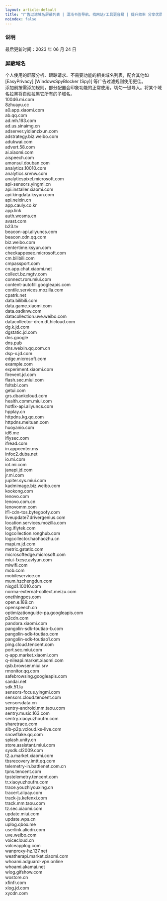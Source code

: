 ```yaml
---
layout: article-default
title: "广告过滤域名屏蔽列表 | 混沌书签导航，找网站/工具更容易 | 提升效率 分享优质信息 资源收藏"
noindex: false
---
```


<article>
    <h3>说明</h3>
        最后更新时间：2023 年 06 月 24 日
    <h3>屏蔽域名</h3>
        个人使用的屏蔽分析、跟踪请求、不需要功能的相关域名列表，配合其他如 [EasyPrivacy] [WindowsSpyBlocker (Spy)] 等广告过滤规则使用更佳。
        <br>添加前按需添加规则，部分配置会印象功能的正常使用，切勿一键导入。将某个域名拉黑将自动拉黑它所有的子域名。
        <br>10046.mi.com
        <br>8zhuayu.cc
        <br>a0.app.xiaomi.com
        <br>ab.qq.com
        <br>ad.mh.163.com
        <br>ad.us.sinaimg.cn
        <br>adserver.yidianzixun.com
        <br>adstrategy.biz.weibo.com
        <br>adukwai.com
        <br>advert.58.com
        <br>ai.xiaomi.com
        <br>aispeech.com
        <br>amonsul.douban.com
        <br>analytics.10010.com
        <br>analytics.srvnw.com
        <br>analyticspixel.microsoft.com
        <br>api-sensors.yingmi.cn
        <br>api.installer.xiaomi.com
        <br>api.kingdata.ksyun.com
        <br>api.neixin.cn
        <br>app.cauly.co.kr
        <br>app.link
        <br>auth.wosms.cn
        <br>avast.com
        <br>b23.tv
        <br>beacon-api.aliyuncs.com
        <br>beacon.cdn.qq.com
        <br>biz.weibo.com
        <br>centertime.ksyun.com
        <br>checkappexec.microsoft.com
        <br>cm.bilibili.com
        <br>cmpassport.com
        <br>cn.app.chat.xiaomi.net
        <br>collect.bz.mgtv.com
        <br>connect.rom.miui.com
        <br>content-autofill.googleapis.com
        <br>contile.services.mozilla.com
        <br>cpatrk.net
        <br>data.bilibili.com
        <br>data.game.xiaomi.com
        <br>data.osdknw.com
        <br>datacollection.uve.weibo.com
        <br>datacollector-drcn.dt.hicloud.com
        <br>dg.k.jd.com
        <br>dgstatic.jd.com
        <br>dns.google
        <br>dns.pub
        <br>dns.weixin.qq.com.cn
        <br>dsp-x.jd.com
        <br>edge.microsoft.com
        <br>example.com
        <br>experiment.xiaomi.com
        <br>firevent.jd.com
        <br>flash.sec.miui.com
        <br>fxltsbl.com
        <br>getui.com
        <br>grs.dbankcloud.com
        <br>health.comm.miui.com
        <br>hotfix-api.aliyuncs.com
        <br>hpplay.cn
        <br>httpdns.kg.qq.com
        <br>httpdns.meituan.com
        <br>huoyanio.com
        <br>id6.me
        <br>iflysec.com
        <br>ifread.com
        <br>in.appcenter.ms
        <br>infoc2.duba.net
        <br>io.mi.com
        <br>iot.mi.com
        <br>janapi.jd.com
        <br>jr.mi.com
        <br>jupiter.sys.miui.com
        <br>kadmimage.biz.weibo.com
        <br>kookong.com
        <br>lenovo.com
        <br>lenovo.com.cn
        <br>lenovomm.com
        <br>lf1-cdn-tos.bytegoofy.com
        <br>liveupdate7.drivergenius.com
        <br>location.services.mozilla.com
        <br>log.iflytek.com
        <br>logcollection.ronghub.com
        <br>logcollector.haohaozhu.cn
        <br>mapi.m.jd.com
        <br>metric.gstatic.com
        <br>microsoftedge.microsoft.com
        <br>miui-fxcse.avlyun.com
        <br>miwifi.com
        <br>mob.com
        <br>mobileservice.cn
        <br>mum.hzchengdun.com
        <br>nisgd1.10010.com
        <br>norma-external-collect.meizu.com
        <br>onethingpcs.com
        <br>open.e.189.cn
        <br>openspeech.cn
        <br>optimizationguide-pa.googleapis.com
        <br>p2cdn.com
        <br>pandora.xiaomi.com
        <br>pangolin-sdk-toutiao-b.com
        <br>pangolin-sdk-toutiao.com
        <br>pangolin-sdk-toutiao1.com
        <br>ping.cloud.tencent.com
        <br>port.sec.miui.com
        <br>q-app.market.xiaomi.com
        <br>q-nileapi.market.xiaomi.com
        <br>qsb.browser.miui.srv
        <br>rmonitor.qq.com
        <br>safebrowsing.googleapis.com
        <br>sandai.net
        <br>sdk.51.la
        <br>sensors-focus.yingmi.com
        <br>sensors.cloud.tencent.com
        <br>sensorsdata.cn
        <br>sentry-android.mm.taou.com
        <br>sentry.music.163.com
        <br>sentry.xiaoyuzhoufm.com
        <br>sharetrace.com
        <br>slb-p2p.vcloud.ks-live.com
        <br>snowflake.qq.com
        <br>splash.unity.cn
        <br>store.assistant.miui.com
        <br>sysdk.cl2009.com
        <br>t2.a.market.xiaomi.com
        <br>tbsrecovery.imtt.qq.com
        <br>telemetry-in.battlenet.com.cn
        <br>tpns.tencent.com
        <br>tpstelemetry.tencent.com
        <br>tr.xiaoyuzhoufm.com
        <br>trace.youzhiyouxing.cn
        <br>tracert.alipay.com
        <br>track-js.kefenxi.com
        <br>track.mm.taou.com
        <br>tz.sec.xiaomi.com
        <br>update.miui.com
        <br>update.wps.cn
        <br>uplog.qbox.me
        <br>userlink.alicdn.com
        <br>uve.weibo.com
        <br>voicecloud.cn
        <br>volceapplog.com
        <br>wanproxy-hz.127.net
        <br>weatherapi.market.xiaomi.com
        <br>whoami.adguard-vpn.online
        <br>whoami.akamai.net
        <br>wlog.gifshow.com
        <br>wostore.cn
        <br>xfinfr.com
        <br>xlog.jd.com
        <br>xycdn.com
</article>
